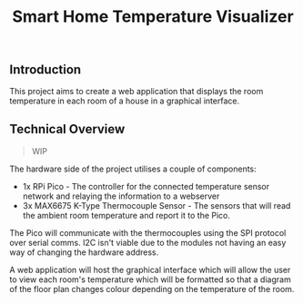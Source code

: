 <div align="center">
    <h1 align="center">Smart Home Temperature Visualizer
    <br/>
    <br/>
    </h1>
</div>

## Introduction

This project aims to create a web application that displays the room temperature in each room of a house in a graphical interface.

## Technical Overview
> WIP

The hardware side of the project utilises a couple of components:
- 1x RPi Pico - The controller for the connected temperature sensor network and relaying the information to a webserver
- 3x MAX6675 K-Type Thermocouple Sensor - The sensors that will read the ambient room temperature and report it to the Pico.

The Pico will communicate with the thermocouples using the SPI protocol over serial comms. I2C isn't viable due to the modules not having an easy way of changing the hardware address.

A web application will host the graphical interface which will allow the user to view each room's temperature which will be formatted so that a diagram of the floor plan changes colour depending on the temperature of the room.